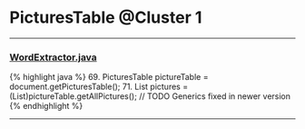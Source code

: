 # PicturesTable @Cluster 1

***

### [WordExtractor.java](https://searchcode.com/codesearch/view/111785561/)
{% highlight java %}
69. PicturesTable pictureTable = document.getPicturesTable();
71.    List<Picture> pictures = (List<Picture>)pictureTable.getAllPictures(); // TODO Generics fixed in newer version
{% endhighlight %}

***

